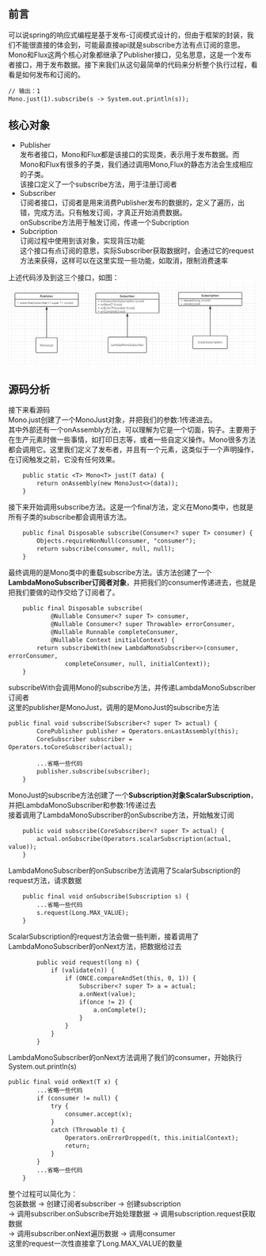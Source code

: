 ## 前言
可以说spring的响应式编程是基于发布-订阅模式设计的，但由于框架的封装，我们不能很直接的体会到，可能最直接api就是subscribe方法有点订阅的意思。Mono和Flux这两个核心对象都继承了Publisher接口，见名思意，这是一个发布者接口，用于发布数据。接下来我们从这句最简单的代码来分析整个执行过程，看看是如何发布和订阅的。
```
// 输出：1
Mono.just(1).subscribe(s -> System.out.println(s));
```

## 核心对象
- Publisher  
发布者接口，Mono和Flux都是该接口的实现类，表示用于发布数据。而Mono和Flux有很多的子类，我们通过调用Mono,Flux的静态方法会生成相应的子类。  
该接口定义了一个subscribe方法，用于注册订阅者
- Subscriber  
订阅者接口，订阅者是用来消费Publisher发布的数据的，定义了遍历，出错，完成方法。只有触发订阅，才真正开始消费数据。  
onSubscribe方法用于触发订阅，传递一个Subcription
- Subcription  
订阅过程中使用到该对象，实现背压功能  
这个接口有点订阅的意思，实际Subscriber获取数据时，会通过它的request方法来获得，这样可以在这里实现一些功能，如取消，限制消费速率

上述代码涉及到这三个接口，如图：  
![image](https://github.com/jmilktea/jmilktea/blob/master/webflux/images/publish-subscribe.png)  

## 源码分析  
接下来看源码  
Mono.just创建了一个MonoJust对象，并把我们的参数:1传递进去。  
其中外部还有一个onAssembly方法，可以理解为它是一个切面，钩子。主要用于在生产元素时做一些事情，如打印日志等，或者一些自定义操作。Mono很多方法都会调用它。这里我们定义了发布者，并且有一个元素，这类似于一个声明操作，在订阅触发之前，它没有任何效果。
```
	public static <T> Mono<T> just(T data) {
		return onAssembly(new MonoJust<>(data));
	}
```
接下来开始调用subscribe方法。这是一个final方法，定义在Mono类中，也就是所有子类的subscribe都会调用该方法。  
```
	public final Disposable subscribe(Consumer<? super T> consumer) {
		Objects.requireNonNull(consumer, "consumer");
		return subscribe(consumer, null, null);
	}
```
最终调用的是Mono类中的重载subscribe方法。该方法创建了一个**LambdaMonoSubscriber订阅者对象**，并把我们的consumer传递进去，也就是把我们要做的动作交给了订阅者了。
```
	public final Disposable subscribe(
			@Nullable Consumer<? super T> consumer,
			@Nullable Consumer<? super Throwable> errorConsumer,
			@Nullable Runnable completeConsumer,
			@Nullable Context initialContext) {
		return subscribeWith(new LambdaMonoSubscriber<>(consumer, errorConsumer,
				completeConsumer, null, initialContext));
	}
```
subscribeWith会调用Mono的subscribe方法，并传递LambdaMonoSubscriber订阅者  
这里的publisher是MonoJust，调用的是MonoJust的subscribe方法  
```
public final void subscribe(Subscriber<? super T> actual) {
		CorePublisher publisher = Operators.onLastAssembly(this);
		CoreSubscriber subscriber = Operators.toCoreSubscriber(actual);

		...省略一些代码	
		publisher.subscribe(subscriber);
	}
```
MonoJust的subscribe方法创建了一个**Subscription对象ScalarSubscription**，并把LambdaMonoSubscriber和参数:1传递过去  
接着调用了LambdaMonoSubscriber的onSubscribe方法，开始触发订阅
```
	public void subscribe(CoreSubscriber<? super T> actual) {
		actual.onSubscribe(Operators.scalarSubscription(actual, value));
	}
```
LambdaMonoSubscriber的onSubscribe方法调用了ScalarSubscription的request方法，请求数据
```
	public final void onSubscribe(Subscription s) {
		...省略一些代码
		s.request(Long.MAX_VALUE);
	}
```
ScalarSubscription的request方法会做一些判断，接着调用了LambdaMonoSubscriber的onNext方法，把数据给过去
```
		public void request(long n) {
			if (validate(n)) {
				if (ONCE.compareAndSet(this, 0, 1)) {
					Subscriber<? super T> a = actual;
					a.onNext(value);
					if(once != 2) {
						a.onComplete();
					}
				}
			}
		}
```
LambdaMonoSubscriber的onNext方法调用了我们的consumer，开始执行System.out.println(s)
```
public final void onNext(T x) {
		...省略一些代码
		if (consumer != null) {
			try {
				consumer.accept(x);
			}
			catch (Throwable t) {
				Operators.onErrorDropped(t, this.initialContext);
				return;
			}
		}
		...省略一些代码
	}
```

整个过程可以简化为：  
包装数据 -> 创建订阅者subscriber -> 创建subscription   
-> 调用subscriber.onSubscribe开始处理数据 -> 调用subscription.request获取数据   
-> 调用subscriber.onNext遍历数据 -> 调用consumer  
这里的request一次性直接拿了Long.MAX_VALUE的数量



